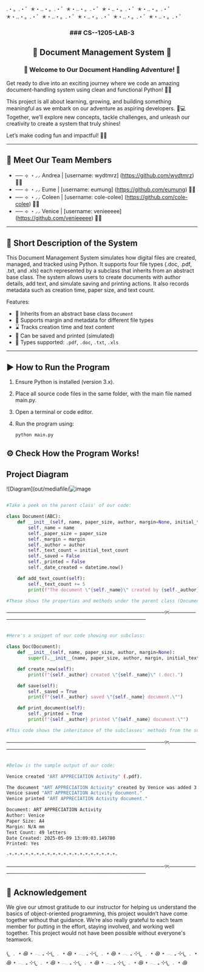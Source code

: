 .・。.・゜✭・..・。.・゜✭・..・。.・゜✭・..・。.・゜✭・..・。.・゜✭・..・。.・゜✭・..・。.・゜✭・..・。.・゜✭・..・。.・゜✭・..・。.・゜

<div align="center">

<h3> ### CS--1205-LAB-3 </h3>
<h2> 📝 Document Management System 📝 </h2>
<h3> 🎉 Welcome to Our Document Handling Adventure! 🚀 </h3>

</div>

Get ready to dive into an exciting journey where we code an amazing document-handling system using clean and functional Python! 🐍✨

This project is all about learning, growing, and building something meaningful as we embark on our adventure as aspiring developers. 🌱💻 Together, we’ll explore new concepts, tackle challenges, and unleash our creativity to create a system that truly shines!

Let’s make coding fun and impactful! 🎊💪

---

## 👥 Meet Our Team Members 

- ── ⟢ ・⸝⸝ Andrea | [username: wydtmrz] (https://github.com/wydtmrz) 💙🌼
- ── ⟢ ・⸝⸝ Eume   | [username: eumung] (https://github.com/eumung) 💜🌷
- ── ⟢ ・⸝⸝ Coleen | [username: cole-colee] (https://github.com/cole-colee) 🩷🌺
- ── ⟢ ・⸝⸝ Venice | [username: venieeeee] (https://github.com/venieeeee) 💛🌹

---

## 📄 Short Description of the System
This Document Management System simulates how digital files are created, managed, and tracked using Python. It supports four file types (.doc, .pdf, .txt, and .xls) each represented by a subclass that inherits from an abstract base class. The system allows users to create documents with author details, add text, and simulate saving and printing actions. It also records metadata such as creation time, paper size, and text count. 

   Features:
   - 🧠 Inherits from an abstract base class `Document`
   - 🧾 Supports margin and metadata for different file types
   - ⌛ Tracks creation time and text content
   - 💾 Can be saved and printed (simulated)
   - 📄 Types supported: `.pdf`, `.doc`, `.txt`, `.xls`

---

## ▶️ How to Run the Program
1. Ensure Python is installed (version 3.x).
2. Place all source code files in the same folder, with the main file named main.py.
3. Open a terminal or code editor.
4. Run the program using:

   ```
   python main.py
   ```

## ⚙️ Check How the Program Works!

## Project Diagram
![Diagram](out/mediafile/![image](https://github.com/user-attachments/assets/5e565aca-204a-48a0-a86c-774c03b7e6c7)

```python

#Take a peek on the parent class' of our code:

class Document(ABC):
    def __init__(self, name, paper_size, author, margin=None, initial_text_count=0):
        self._name = name
        self._paper_size = paper_size
        self._margin = margin
        self._author = author
        self._text_count = initial_text_count
        self._saved = False
        self._printed = False
        self._date_created = datetime.now()

    def add_text_count(self):
        self._text_count += 5
        print(f"The document \"{self._name}\" created by {self._author} was added 5 letters, total: {self._text_count} letters.")

#These shows the properties and methods under the parent class (Document)...
```

──────────────────────────────────────────୨ৎ────────────────────────────────────────────

```python

#Here's a snippet of our code showing our subclass:

class Doc(Document):
    def __init__(self, name, paper_size, author, margin=None):
        super().__init__(name, paper_size, author, margin, initial_text_count=240)

    def create_new(self):
        print(f"{self._author} created \"{self._name}\" (.doc).")

    def save(self):
        self._saved = True
        print(f"{self._author} saved \"{self._name} document.\"")

    def print_document(self):
        self._printed = True
        print(f"{self._author} printed \"{self._name} document.\"")

#This code shows the inheritance of the subclasses' methods from the superclass

```

──────────────────────────────────────────୨ৎ────────────────────────────────────────────

```bash

#Below is the sample output of our code:

Venice created "ART APPRECIATION Activity" (.pdf).

The document "ART APPRECIATION Activity" created by Venice was added 3 letters, total: 49 letters.
Venice saved "ART APPRECIATION Activity document."
Venice printed "ART APPRECIATION Activity document."

Document: ART APPRECIATION Activity
Author: Venice
Paper Size: A4
Margin: N/A mm
Text Count: 49 letters
Date Created: 2025-05-09 13:09:03.149780
Printed: Yes 

-*-*-*-*-*-*-*-*-*-*-*-*-*-*-*-*-*-*-*-*-

```

──────────────────────────────────────────୨ৎ────────────────────────────────────────────

## 🙏 Acknowledgement
We give our utmost gratitude to our instructor for helping us understand the basics of object-oriented programming, this project wouldn’t have come together without that guidance. We’re also really grateful to each team member for putting in the effort, staying involved, and working well together. This project would not have been possible without everyone's teamwork.

𐔌 ﹒ ⋆ ꩜ ⋆ 𓂃 ₊ ⊹𐔌 ﹒ ⋆ ꩜ ⋆ 𓂃 ₊ ⊹𐔌 ﹒ ⋆ ꩜ ⋆ 𓂃 ₊ ⊹𐔌 ﹒ ⋆ ꩜ ⋆ 𓂃 ₊ ⊹𐔌 ﹒ ⋆ ꩜ ⋆ 𓂃 ₊ ⊹𐔌 ﹒ ⋆ ꩜ ⋆ 𓂃 ₊ ⊹𐔌 ﹒ ⋆ ꩜ ⋆ 𓂃 ₊ ⊹𐔌 ﹒ ⋆ ꩜ ⋆ 𓂃 ₊ ⊹𐔌 ﹒ ⋆ ꩜ 
